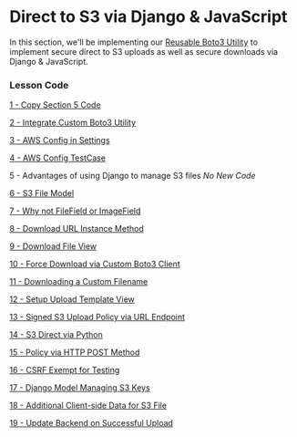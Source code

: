 # Direct to S3 via Django & JavaScript
In this section, we'll be implementing our [Reusable Boto3 Utility](https://cfe.sh/courses/aws/reusable-boto3-utility) to implement secure direct to S3 uploads as well as secure downloads via Django & JavaScript.


### Lesson Code

[1 - Copy Section 5 Code](../../tree/7907a9f36f352bc5cd3996b6ca5dc0fbd3603125/)

[2 - Integrate Custom Boto3 Utility](../../tree/850c18dba1d957189456172146ada61381bdc171/)

[3 - AWS Config in Settings](../../tree/b89c4226902ac00617b5cfd26a96ab39e297c33c/)

[4 - AWS Config TestCase](../../tree/ad60c32ba3128fa52e40d2bbc806c3ed321f6d69/)

5 - Advantages of using Django to manage S3 files _No New Code_

[6 - S3 File Model](../../tree/dd8bfd954c518e3aba584825af67afec37ab03c9/)

[7 - Why not FileField or ImageField](../../tree/0aefde77ee7722a26825fe3d2e3da616046d613f/)

[8 - Download URL Instance Method](../../tree/c5c7c62e1fb894738690987a29913be78c714f69/)

[9 - Download File View](../../tree/8bf7ad5157f8de048887c4d37adc29f70f06b692/)

[10 - Force Download via Custom Boto3 Client](../../tree/c616ec8310e291cc965f2244554a57da3547f445/)

[11 - Downloading a Custom Filename](../../tree/9cddd91e7b41fd8faae6c62ea70ba237e0ed2eac/)

[12 - Setup Upload Template View](../../tree/6804334a16cdaffce187945863992764e73c94ab/)

[13 - Signed S3 Upload Policy via URL Endpoint](../../tree/9a2fe92352446a8a7d7b7e8c277f1cb45bcea0f1/)

[14 - S3 Direct via Python](../../tree/76800093c0f9af9ab27305dc6e9a484c4caa341c/)

[15 - Policy via HTTP POST Method](../../tree/ada94d370c22476ba60ae1e47e44aea3894a2f14/)

[16 - CSRF Exempt for Testing](../../tree/8910433818a7d8ed5d1675d1e000fe8e8ec8f162/)

[17 - Django Model Managing S3 Keys](../../tree/9674e6132e4a6e3e8e78a9126cc23f3ca127f152/)

[18 - Additional Client-side Data for S3 File](../../tree/b629ce9a3d65f3abfa0f01075f4bd29dc2ea9389/)

[19 - Update Backend on Successful Upload](../../tree/f392d197439ef897c4675128b5e661299fda68e3/)

